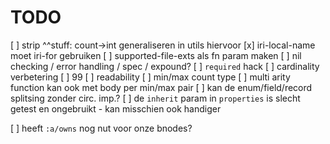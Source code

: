# TODO
[ ] strip ^^stuff: count->int generaliseren in utils hiervoor
[x] iri-local-name moet iri-for gebruiken
[ ] supported-file-exts als fn param maken
[ ] nil checking / error handling / spec / expound?
[ ] `required` hack
[ ] cardinality verbetering
    [ ] 99
    [ ] readability
    [ ] min/max count type
    [ ] multi arity function kan ook met body per min/max pair
[ ] kan de enum/field/record splitsing zonder circ. imp.?
[ ] de `inherit` param in `properties` is slecht getest en ongebruikt
    - kan misschien ook handiger




[ ] heeft `:a/owns` nog nut voor onze bnodes?
